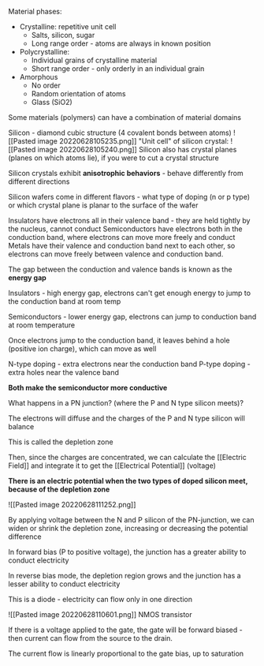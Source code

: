 Material phases:

- Crystalline: repetitive unit cell 
	- Salts, silicon, sugar
	- Long range order - atoms are always in known position
- Polycrystalline: 
	- Individual grains of crystalline material
	- Short range order - only orderly in an individual grain
- Amorphous
	- No order
	- Random orientation of atoms
	- Glass (SiO2)

Some materials (polymers) can have a combination of material domains

Silicon - diamond cubic structure (4 covalent bonds between atoms)
![[Pasted image 20220628105235.png]]
"Unit cell" of silicon crystal:
![[Pasted image 20220628105240.png]]
Silicon also has crystal planes (planes on which atoms lie), if you were to cut a crystal structure

Silicon crystals exhibit **anisotrophic behaviors** - behave differently from different directions

Silicon wafers come in different flavors - what type of doping (n or p type) or which crystal plane is planar to the surface of the wafer

Insulators have electrons all in their valence band - they are held tightly by the nucleus, cannot conduct
Semiconductors have electrons both in the conduction band, where electrons can move more freely and conduct
Metals have their valence and conduction band next to each other, so electrons can move freely between valence and conduction band.

The gap between the conduction and valence bands is known as the **energy gap**

Insulators - high energy gap, electrons can't get enough energy to jump to the conduction band at room temp

Semiconductors - lower energy gap, electrons can jump to conduction band at room temperature

Once electrons jump to the conduction band, it leaves behind a hole (positive ion charge), which can move as well

N-type doping - extra electrons near the conduction band
P-type doping - extra holes near the valence band

**Both make the semiconductor more conductive**


What happens in a PN junction? (where the P and N type silicon meets)?

The electrons will diffuse and the charges of the P and N type silicon will balance

This is called the depletion zone

Then, since the charges are concentrated, we can calculate the [[Electric Field]] and integrate it to get  the [[Electrical Potential]] (voltage)

**There is an electric potential when the two types of doped silicon meet, because of the depletion zone**

![[Pasted image 20220628111252.png]]

By applying voltage between the N and P silicon of the PN-junction, we can widen or shrink the depletion zone, increasing or decreasing the potential difference

In forward bias (P to positive voltage), the junction has a greater ability to conduct electricity

In reverse bias mode, the depletion region grows and the junction has a lesser ability to conduct electricity

This is a diode - electricity can flow only in one direction 


![[Pasted image 20220628110601.png]]
NMOS transistor

If there is a voltage applied to the gate, the gate will be forward biased - then current can flow from the source to the drain. 

The current flow is linearly proportional to the gate bias, up to saturation
